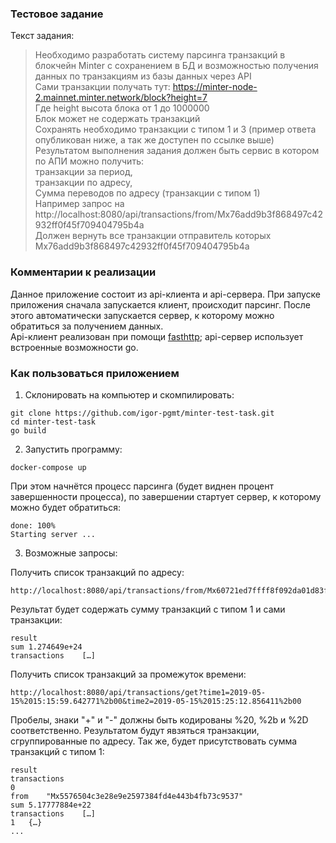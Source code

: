 ### Тестовое задание
Текст задания:
> Необходимо разработать систему парсинга транзакций в блокчейн Minter с сохранением в
> БД и возможностью получения данных по транзакциям из базы данных через API<br />
> Сами транзакции получать тут: https://minter-node-2.mainnet.minter.network/block?height=7<br />
> Где height высота блока от 1 до 1000000<br />
> Блок может не содержать транзакций<br />
> Сохранять необходимо транзакции с типом 1 и 3 (пример ответа опубликован ниже, а так
> же доступен по ссылке выше)<br />
> Результатом выполнения задания должен быть сервис в котором по АПИ можно получить:<br />
> транзакции за период,<br />
> транзакции по адресу,<br />
> Сумма переводов по адресу (транзакции с типом 1)<br />
> Например запрос на http://localhost:8080/api/transactions/from/Mx76add9b3f868497c42932ff0f45f709404795b4a<br />
> Должен вернуть все транзакции отправитель которых Mx76add9b3f868497c42932ff0f45f709404795b4a

### Комментарии к реализации
Данное приложение состоит из api-клиента и api-сервера. При запуске приложения сначала запускается клиент, происходит парсинг. После этого автоматически запускается сервер, к которому можно обратиться за получением данных.<br />
Api-клиент реализован при помощи [fasthttp](https://github.com/valyala/fasthttp); api-сервер использует встроенные возможности go.

### Как пользоваться приложением

1. Склонировать на компьютер и скомпилировать:

```
git clone https://github.com/igor-pgmt/minter-test-task.git
cd minter-test-task
go build
```

2. Запустить программу:

```
docker-compose up
```
При этом начнётся процесс парсинга (будет виднен процент завершенности процесса), по завершении стартует сервер, к которому можно будет обратиться:
```
done: 100%
Starting server ...
```

3. Возможные запросы:

Получить список транзакций по адресу:
```
http://localhost:8080/api/transactions/from/Mx60721ed7ffff8f092da01d83f5fd459f2f9083eb
```
Результат будет содержать сумму транзакций с типом 1 и сами транзакции:

```
result
sum	1.274649e+24
transactions	[…]
```

Получить список транзакций за промежуток времени:
```
http://localhost:8080/api/transactions/get?time1=2019-05-15%2015:15:59.642771%2b00&time2=2019-05-15%2015:25:12.856411%2b00
```
Пробелы, знаки "+" и "-" должны быть кодированы %20, %2b и %2D соответственно.
Результатом будут явзяться транзакции, сгруппированные по адресу. Так же, будет присутствовать сумма транзакций с типом 1:
```
result
transactions
0
from	"Mx5576504c3e28e9e2597384fd4e443b4fb73c9537"
sum	5.17777884e+22
transactions	[…]
1	{…}
...
```